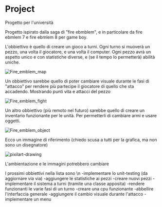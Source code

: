 # Project
Progetto per l'università

Progetto ispirato dalla saga di "fire ebmblem", e in particolare da fire ebmlem 7 e fire ebmlem 8 per game boy.

L'obbiettivo è quello di creare un gioco a turni. Ogni turno si muoverà un pezzo, una volta il giocatore, e una volta il computer. 
Ogni pezzo avrà un aspetto unico e con statistiche diverse, e (se il tempo lo permetterà) abilità uniche.

![Fire_emblem_map](https://user-images.githubusercontent.com/102967110/175330515-b18d736e-463f-4724-b0db-20b7554673bb.png)

Un obbiettivo sarebbe quello di poter cambiare visuale durante le fasi di "attacco" per rendere più partecipe il giocatore di quello che sta accadendo. Mostrando punti vita e attacci del pezzo

![Fire_emblem_fight](https://user-images.githubusercontent.com/102967110/175329978-1c87156b-9cea-4c34-869d-1b0696174d12.png)

Un altro obbiettivo (più remoto nel futuro) sarebbe quello di creare un inventario funzionante per le unità.
Per permetterli di cambiare armi e usare oggetti.

![Fire_emblem_object](https://user-images.githubusercontent.com/102967110/175331459-9ffdd0bd-ddf5-4249-8415-703a657b6686.png)

Ecco un immagine di riferimento (chiedo scusa a tutti per la grafica, ma non sono un disegnatore)

![pixilart-drawing](https://user-images.githubusercontent.com/102967110/175332721-9f96f952-d41d-427b-adb4-81ad7894badf.png)

L'ambientazione e le immagini potrebbero cambiare


I prossimi obbiettivi nella lista sono \n
-implementare lo unit-testing (da aggiornare via via)
-aggiungere le statistiche ai pezzi
-creare nuovi pezzi
-implementare il sistema a turni (tramite una classe apposita)
-rendere funzionanti le varie fasi di un turno
-creare una cpu funzionante
-abbellire l'interfaccia generale
-aggiungere il cambio visuale durante l'attacco
-implementare un menu
